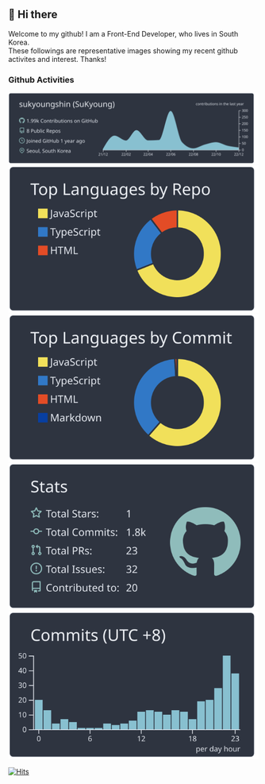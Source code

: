 ## 👋 Hi there 

Welcome to my github! I am a Front-End Developer, who lives in South Korea. <br/>
These followings are representative images showing my recent github activites and interest. Thanks!

### Github Activities
[![](https://raw.githubusercontent.com/sukyoungshin/sukyoungshin/main/profile-summary-card-output/nord_dark/0-profile-details.svg)](https://github.com/vn7n24fzkq/github-profile-summary-cards)
[![](https://raw.githubusercontent.com/sukyoungshin/sukyoungshin/main/profile-summary-card-output/nord_dark/1-repos-per-language.svg)](https://github.com/vn7n24fzkq/github-profile-summary-cards) [![](https://raw.githubusercontent.com/sukyoungshin/sukyoungshin/main/profile-summary-card-output/nord_dark/2-most-commit-language.svg)](https://github.com/vn7n24fzkq/github-profile-summary-cards)
[![](https://raw.githubusercontent.com/sukyoungshin/sukyoungshin/main/profile-summary-card-output/nord_dark/3-stats.svg)](https://github.com/vn7n24fzkq/github-profile-summary-cards) [![](https://raw.githubusercontent.com/sukyoungshin/sukyoungshin/main/profile-summary-card-output/nord_dark/4-productive-time.svg)](https://github.com/vn7n24fzkq/github-profile-summary-cards)


[![Hits](https://hits.seeyoufarm.com/api/count/incr/badge.svg?url=https%3A%2F%2Fgithub.com%2Fsukyoungshin%2Fhit-counter&count_bg=%2379C83D&title_bg=%23555555&icon=&icon_color=%23E7E7E7&title=hits&edge_flat=false)](https://hits.seeyoufarm.com)

<!-- 
## GitHub Stats
[![SuKyoung's github stats](https://github-readme-stats.vercel.app/api?username=sukyoungshin&theme=nightowl)](https://github.com/anuraghazra/github-readme-stats)

## Skill-set
<img src="https://img.shields.io/badge/-Next.js-%23000000?&logo=Next.js&logoColor=white" alt="넥스트js"> <img src="https://img.shields.io/badge/-React.js-%2361DAFB?&logo=react&logoColor=white" alt="리액트js"> <img src="https://img.shields.io/badge/-TypeScript-%233178C6?&logo=TypeScript&logoColor=white" alt="타입스크립트"> <img src="https://img.shields.io/badge/-JavaScript-%23F7DF1E?&logo=JavaScript&logoColor=white" alt="자바스크립트"> <img src="https://img.shields.io/badge/-jQuery-%230769AD?&logo=jquery&logoColor=white" alt="제이쿼리"> 
<img src="https://img.shields.io/badge/-Git-%23F05032?&logo=git&logoColor=white" alt="깃"> <img src="https://img.shields.io/badge/-GitHub-%23181717?&logo=github&logoColor=white" alt="깃허브"> <img src="https://img.shields.io/badge/-GitLab-%23181717?&logo=gitlab&logoColor=white" alt="깃랩"> <img src="https://img.shields.io/badge/-netlify-%2300C7B7?&logo=netlify&logoColor=white" alt="netlify"> <img src="https://img.shields.io/badge/-vercel-%23000000?&logo=vercel&logoColor=white" alt="vercel"> <img src="https://img.shields.io/badge/-Figma-%23F24E1E?&logo=figma&logoColor=white" alt="피그마"> <img src="https://img.shields.io/badge/-Visual%20Studio%20Code-%23007ACC?&logo=visualstudiocode&logoColor=white" alt="비쥬얼 스튜디오 코드">

**Used once (at least)** <br/>
<img src="https://img.shields.io/badge/-Bootstrap-%237952B3?&logo=bootstrap&logoColor=white" alt="부트스트랩"> <img src="https://img.shields.io/badge/-Node.js-%23339933?&logo=node&logoColor=white" alt="노드js"> <img src="https://img.shields.io/badge/-Redux-%23764ABC?&logo=Redux&logoColor=white" alt="React-redyx">  
-->
